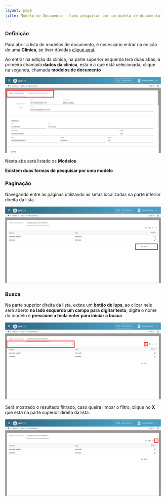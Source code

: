 ```yaml
---
layout: page
title: Modelo de Documento - Como pesquisar por um modelo de documento?
---
```


### Definição

Para abrir a lista de modelos de documento, é necessário entrar na edição de uma **Clínica**, se tiver dúvidas [clique aqui](/pages/clinica/editar-clinica).

Ao entrar na edição da clínica, na parte superior esquerda terá duas abas, a primeira chamada **dados da clínica**, esta é a que está selecionada, clique na segunda, chamada **modelos de documento**

<p align="center">
  <img alt="lista de clínicas" src="/pages/modelo-documento/como-pesquisar-um-modelo/abas_clinica.png" width="800">
</p>

Nesta aba será listado os **Modelos**

**Existem duas formas de pesquisar por uma modelo**

### Paginação

Navegando entre as páginas utilizando as setas localizadas na parte inferior direita da lista

<p align="center">
  <img alt="lista de clínicas" src="/pages/modelo-documento/como-pesquisar-um-modelo/paginacao.png" width="800">
</p>

### Busca

Na parte superior direita da lista, existe um **botão de lupa**, ao clicar nele será aberto **no lado esquerdo um campo para digitar texto**, digite o nome do modelo e **pressione a tecla enter para iniciar a busca**

<p align="center">
  <img alt="Tipos de agendamento" src="/pages/modelo-documento/como-pesquisar-um-modelo/busca.png" width="800">
</p>

Será mostrado o resultado filtrado, caso queira limpar o filtro, clique no **X** que está na parte superior direita da lista.

<p align="center">
  <img alt="Tipos de agendamento" src="/pages/modelo-documento/como-pesquisar-um-modelo/limpar_busca.png" width="800">
</p>